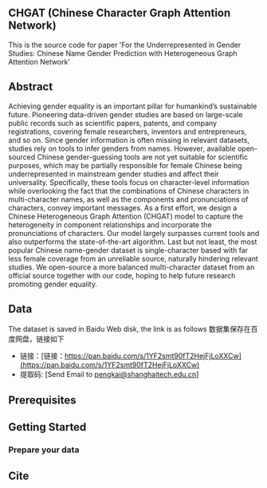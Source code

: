 ## CHGAT (Chinese Character Graph Attention Network) 

This is the source code for paper 'For the Underrepresented in Gender Studies: Chinese Name Gender Prediction with Heterogeneous Graph Attention Network'

## Abstract

Achieving gender equality is an important pillar for humankind’s sustainable future. Pioneering data-driven gender studies are based on large-scale public records such as scientific papers, patents, and company registrations, covering female researchers, inventors and entrepreneurs, and so on. Since gender information is often missing in relevant datasets, studies rely on tools to infer genders from names. However, available open-sourced Chinese gender-guessing tools are not yet suitable for scientific purposes, which may be partially responsible for female Chinese being underrepresented in mainstream gender studies and affect their universality. Specifically, these tools focus on character-level information while overlooking the fact that the combinations of Chinese characters in multi-character names, as well as the components and pronunciations of characters, convey important messages. As a first effort, we design a Chinese Heterogeneous Graph Attention (CHGAT) model to capture the heterogeneity in component relationships and incorporate the pronunciations of characters. Our model largely surpasses current tools and also outperforms the state-of-the-art algorithm. Last but not least, the most popular Chinese name-gender dataset is single-character based with far less female coverage from an unreliable source, naturally hindering relevant studies. We open-source a more balanced multi-character dataset from an official source together with our code, hoping to help future research promoting gender equality.

## Data

The dataset is saved in Baidu Web disk, the link is as follows
数据集保存在百度网盘，链接如下
* 链接：[链接：https://pan.baidu.com/s/1YF2smt90fT2HejFjLoXXCw](https://pan.baidu.com/s/1YF2smt90fT2HejFjLoXXCw)
* 提取码: [Send Email to pengkai@shanghaitech.edu.cn]

## Prerequisites

## Getting Started

### Prepare your data

## Cite



